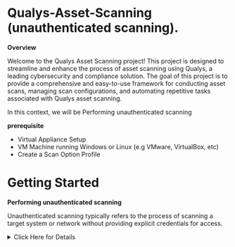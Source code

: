 # Qualys-Asset-Scanning (unauthenticated scanning).
**Overview**

Welcome to the Qualys Asset Scanning project! This project is designed to streamline and enhance the process of asset scanning using Qualys, a leading cybersecurity and compliance solution. The goal of this project is to provide a comprehensive and easy-to-use framework for conducting asset scans, managing scan configurations, and automating repetitive tasks associated with Qualys asset scanning.



In this context, we will be Performing unauthenticated scanning

**prerequisite**

- Virtual Appliance Setup
- VM Machine running Windows or Linux (e.g VMware, VirtualBox, etc)
- Create a Scan Option Profile




# Getting Started

**Performing unauthenticated scanning**

Unauthenticated scanning typically refers to the process of scanning a target system or network without providing explicit credentials for access. 

<details>
  <summary>Click Here for Details</summary>
Here's a general guide on setting up unauthenticated scanning in Qualys:


**Create a New Scan:**


- Log in to Qualys Portal:
  
Access the Qualys Portal using your credentials.

<img width="367" alt="Screenshot 2023-11-18 153947" src="https://github.com/sunny4lab-project/Qualys-Asset-Scanning./assets/139194279/54a7164f-e58b-4ae2-bbcd-f51a002d298e">


- Navigate to the "Scans" section in the Qualys dashboard.
  <img width="777" alt="Screenshot 2023-11-18 145758" src="https://github.com/sunny4lab-project/Qualys-Asset-Scanning./assets/139194279/517cb0b9-4b80-4a0b-9dbd-6f476eaf0569">

- Click on "New Scan" to create a new scanning configuration.
  <img width="819" alt="Screenshot 2023-11-18 150348" src="https://github.com/sunny4lab-project/Qualys-Asset-Scanning./assets/139194279/94ffb97b-dbb8-44ff-84c2-d9dec1a6d3c4">

- Configure Scan Settings:
  
Provide a name for the scan and select the target hosts and the IP ranges that you want to scan.
<img width="890" alt="Screenshot 2023-11-18 151137" src="https://github.com/sunny4lab-project/Qualys-Asset-Scanning./assets/139194279/e18cb87f-3816-41a0-ba8a-4981bd795c05"><img width="766" alt="Screenshot 2023-11-18 151403" src="https://github.com/sunny4lab-project/Qualys-Asset-Scanning./assets/139194279/f94ecb7b-aaaa-43ca-bdbe-2a8e96221815">


- Select or Click the Lunch Button 🔳
  
  <img width="805" alt="Screenshot 2023-11-18 153136" src="https://github.com/sunny4lab-project/Qualys-Asset-Scanning./assets/139194279/266fd1d5-c82b-441a-b432-4cf29f6cade7">




This is how your end result should look like.

 <!-- Image tag with HTML styling to create space -->
  <img width="888" alt="Screenshot 2023-11-18 155338" src="https://github.com/sunny4lab-project/Qualys-Asset-Scanning./assets/139194279/a07bee75-52a1-4f2a-b7de-1b9bb05c089d">

<img width="888" alt="Screenshot 2023-11-18 155338" src="https://github.com/sunny4lab-project/Qualys-Asset-Scanning./assets/139194279/a07bee75-52a1-4f2a-b7de-1b9bb05c089d">


<img width="893" alt="Screenshot 2023-11-18 155410" src="https://github.com/sunny4lab-project/Qualys-Asset-Scanning./assets/139194279/6ff7f5ee-396a-486f-b49d-36fe7ee468d6">


</details>

<!-- Your next four paragraphs -->
